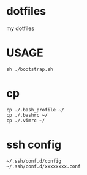 # dotfiles
my dotfiles

# USAGE
```
sh ./bootstrap.sh
```

# cp
```
cp ./.bash_profile ~/
cp ./.bashrc ~/
cp ./.vimrc ~/
```

# ssh config
```
~/.ssh/conf.d/config
~/.ssh/conf.d/xxxxxxxx.conf
```

